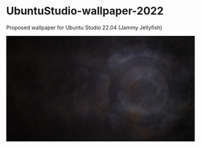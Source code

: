 # UbuntuStudio-wallpaper-2022
Proposed wallpaper for Ubuntu Studio 22.04 (Jammy Jellyfish)

<img src="https://github.com/azbulutlu/UbuntuStudio-wallpaper-2022/blob/main/wallpaperRAW3.jpg" alt="proposed wallpaper" width="600">
